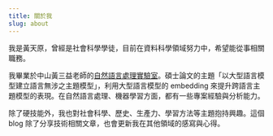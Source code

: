 ```yaml
---
title: 關於我
slug: about
---  
```

我是黃天原，曾經是社會科學學徒，目前在資料科學領域努力中，希望能從事相關職務。

我畢業於中山黃三益老師的[自然語言處理實驗室](https://31lab.cm.nsysu.edu.tw/web/home)。碩士論文的主題「以大型語言模型建立語言無涉之主題模型」，利用大型語言模型的 embedding 來提升跨語言主題模型的表現。在自然語言處理、機器學習方面，都有一些專案經驗與分析能力。

除了硬技能外，我也對社會科學、歷史、生產力、學習方法等主題抱持興趣。這個 blog 除了分享技術相關文章，也會更新我在其他領域的感寫與心得。